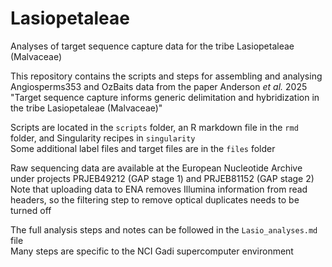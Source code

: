 # Lasiopetaleae
Analyses of target sequence capture data for the tribe Lasiopetaleae (Malvaceae)  

This repository contains the scripts and steps for assembling and analysing Angiosperms353 and OzBaits data from the paper Anderson *et al.* 2025 "Target sequence capture informs generic delimitation and hybridization in the tribe Lasiopetaleae (Malvaceae)"  

Scripts are located in the `scripts` folder, an R markdown file in the `rmd` folder, and Singularity recipes in `singularity`  
Some additional label files and target files are in the `files` folder  

Raw sequencing data are available at the European Nucleotide Archive under projects PRJEB49212 (GAP stage 1) and PRJEB81152 (GAP stage 2)  
Note that uploading data to ENA removes Illumina information from read headers, so the filtering step to remove optical duplicates needs to be turned off  

The full analysis steps and notes can be followed in the `Lasio_analyses.md` file  
Many steps are specific to the NCI Gadi supercomputer environment  
